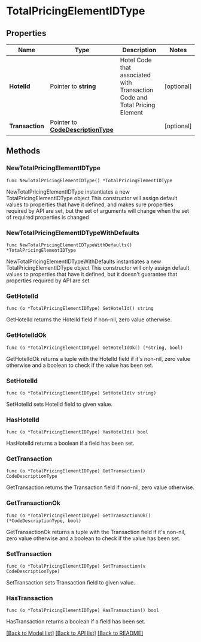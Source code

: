 # TotalPricingElementIDType

## Properties

Name | Type | Description | Notes
------------ | ------------- | ------------- | -------------
**HotelId** | Pointer to **string** | Hotel Code that associated with Transaction Code and Total Pricing Element | [optional] 
**Transaction** | Pointer to [**CodeDescriptionType**](CodeDescriptionType.md) |  | [optional] 

## Methods

### NewTotalPricingElementIDType

`func NewTotalPricingElementIDType() *TotalPricingElementIDType`

NewTotalPricingElementIDType instantiates a new TotalPricingElementIDType object
This constructor will assign default values to properties that have it defined,
and makes sure properties required by API are set, but the set of arguments
will change when the set of required properties is changed

### NewTotalPricingElementIDTypeWithDefaults

`func NewTotalPricingElementIDTypeWithDefaults() *TotalPricingElementIDType`

NewTotalPricingElementIDTypeWithDefaults instantiates a new TotalPricingElementIDType object
This constructor will only assign default values to properties that have it defined,
but it doesn't guarantee that properties required by API are set

### GetHotelId

`func (o *TotalPricingElementIDType) GetHotelId() string`

GetHotelId returns the HotelId field if non-nil, zero value otherwise.

### GetHotelIdOk

`func (o *TotalPricingElementIDType) GetHotelIdOk() (*string, bool)`

GetHotelIdOk returns a tuple with the HotelId field if it's non-nil, zero value otherwise
and a boolean to check if the value has been set.

### SetHotelId

`func (o *TotalPricingElementIDType) SetHotelId(v string)`

SetHotelId sets HotelId field to given value.

### HasHotelId

`func (o *TotalPricingElementIDType) HasHotelId() bool`

HasHotelId returns a boolean if a field has been set.

### GetTransaction

`func (o *TotalPricingElementIDType) GetTransaction() CodeDescriptionType`

GetTransaction returns the Transaction field if non-nil, zero value otherwise.

### GetTransactionOk

`func (o *TotalPricingElementIDType) GetTransactionOk() (*CodeDescriptionType, bool)`

GetTransactionOk returns a tuple with the Transaction field if it's non-nil, zero value otherwise
and a boolean to check if the value has been set.

### SetTransaction

`func (o *TotalPricingElementIDType) SetTransaction(v CodeDescriptionType)`

SetTransaction sets Transaction field to given value.

### HasTransaction

`func (o *TotalPricingElementIDType) HasTransaction() bool`

HasTransaction returns a boolean if a field has been set.


[[Back to Model list]](../README.md#documentation-for-models) [[Back to API list]](../README.md#documentation-for-api-endpoints) [[Back to README]](../README.md)


